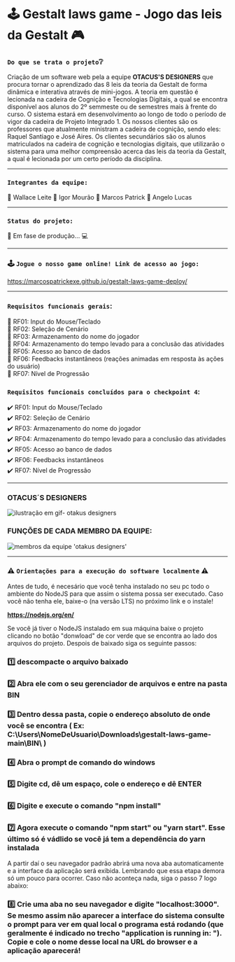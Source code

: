 # :joystick: Gestalt laws game - Jogo das leis da Gestalt :video_game:

### `Do que se trata o projeto`:grey_question:

Criação de um software web pela a equipe <strong>OTACUS'S DESIGNERS</strong> que procura tornar o aprendizado das 8 leis da teoria da Gestalt de forma dinâmica e interativa através de mini-jogos. A teoria em questão é lecionada na cadeira de Cognição e Tecnologias Digitais, a qual se encontra disponível aos alunos do 2º semmeste ou de semestres mais à frente do curso. O sistema estará em desenvolvimento ao longo de todo o período de vigor da cadeira de Projeto Integrado 1. Os nossos clientes são os professores que atualmente ministram a cadeira de cognição, sendo eles: Raquel Santiago e José Aires. Os clientes secundários são os alunos matriculados na cadeira de cognição e tecnologias digitais, que utilizarão o sistema para uma melhor compreensão acerca das leis da teoria da Gestalt, a qual é lecionada por um certo período da disciplina.

<Hr />

### `Integrantes da equipe:`

:large_orange_diamond: Wallace Leite
:large_orange_diamond: Igor Mourão
:large_orange_diamond: Marcos Patrick
:large_orange_diamond: Angelo Lucas

<Hr />

### `Status do projeto:`
:pushpin: Em fase de produção... :computer:

<Hr />

### :joystick: `Jogue o nosso game online! Link de acesso ao jogo:`
https://marcospatrickexe.github.io/gestalt-laws-game-deploy/

<Hr />

### `Requisitos funcionais gerais`:  
:large_blue_circle: RF01: Input do Mouse/Teclado  <Br />
:large_blue_circle: RF02: Seleção de Cenário <Br />
:large_blue_circle: RF03: Armazenamento do nome do jogador <Br />
:large_blue_circle: RF04: Armazenamento do tempo levado para a conclusão das atividades <Br />
:large_blue_circle: RF05: Acesso ao banco de dados <Br />
:large_blue_circle: RF06: Feedbacks instantâneos (reações animadas em resposta às ações do usuário)<Br />
:large_blue_circle: RF07: Nível de Progressão <Br />

### `Requisitos funcionais concluídos para o checkpoint 4`:
:heavy_check_mark: RF01: Input do Mouse/Teclado <Br />
:heavy_check_mark: RF02: Seleção de Cenário <Br />
:heavy_check_mark: RF03: Armazenamento do nome do jogador <Br />
:heavy_check_mark: RF04: Armazenamento do tempo levado para a conclusão das atividades <Br />
:heavy_check_mark: RF05: Acesso ao banco de dados <Br /> 
:heavy_check_mark: RF06: Feedbacks instantâneos <Br />
:heavy_check_mark: RF07: Nível de Progressão <Br />

<hr />

### OTACUS´S DESIGNERS
<img src="https://i.imgur.com/SRGPBD7.gif" alt="ilustração em gif- otakus designers">



### FUNÇÕES DE CADA MEMBRO DA EQUIPE:
<img src="https://i.imgur.com/4GCvLLx.png" alt="membros da equipe 'otakus designers'">

<hr />

### :warning: `Orientações para a execução do software localmente` :warning:

Antes de tudo, é necesário que você tenha instalado no seu pc todo o ambiente do NodeJS para que assim o sistema possa ser executado.
Caso você não tenha ele, baixe-o (na versão LTS) no próximo link e o instale!

<strong>https://nodejs.org/en/</strong>

Se você já tiver o NodeJS instalado em sua máquina baixe o projeto clicando no botão "donwload" de cor verde que se encontra ao lado dos arquivos do projeto.
Despois de baixado siga os seguinte passos:

### :one: descompacte o arquivo baixado
### :two: Abra ele com o seu gerenciador de arquivos e entre na pasta BIN
### :three: Dentro dessa pasta, copie o endereço absoluto de onde você se encontra ( Ex: C:\Users\NomeDeUsuario\Downloads\gestalt-laws-game-main\BIN\ )
### :four: Abra o prompt de comando do windows
### :five: Digite cd, dê um espaço, cole o endereço e dê ENTER
### :six: Digite e execute o comando "npm install"
### :seven: Agora execute o comando "npm start" ou "yarn start". Esse último só é vádlido se você já tem a dependência do yarn instalada

A partir daí o seu navegador padrão abrirá uma nova aba automaticamente e a interface da aplicação será exibida. Lembrando que essa etapa demora só um pouco para ocorrer.
Caso não aconteça nada, siga o passo 7 logo abaixo:

### :eight: Crie uma aba no seu navegador e digite "localhost:3000". Se mesmo assim não aparecer a interface do sistema consulte o prompt para ver em qual local o programa está rodando (que geralmente é indicado no trecho "application is running in: "). Copie e cole o nome desse local na URL do browser e a aplicação aparecerá!
